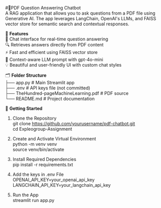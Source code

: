 #📄PDF Question Answering Chatbot  
A RAG application that allows you to ask questions from a PDF file using Generative AI. The app leverages LangChain, OpenAI's LLMs, and FAISS vector store for semantic search and contextual responses.  

🧠 **Features**  
💬 Chat interface for real-time question answering  
🔍 Retrieves answers directly from PDF content  
⚡ Fast and efficient using FAISS vector store  
🧾 Context-aware LLM prompt with gpt-4o-mini  
💡 Beautiful and user-friendly UI with custom chat styles  

🗂️ **Folder Structure**  
├── app.py                # Main Streamlit app  
├── .env                  # API keys file (not committed)  
├── TheHundred-pageMachineLearning.pdf  # PDF source  
└── README.md             # Project documentation  

🚀 **Getting Started**  
1. Clone the Repository  
git clone https://github.com/yourusername/pdf-chatbot.git  
cd Expleogroup-Assignment  

2. Create and Activate Virtual Environment  
python -m venv venv  
source venv/bin/activate  

3. Install Required Dependencies  
pip install -r requirements.txt  

4. Add the keys in .env File  
OPENAI_API_KEY=your_openai_api_key  
LANGCHAIN_API_KEY=your_langchain_api_key  

5. Run the App  
streamlit run app.py  

